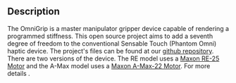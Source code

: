 ## Description
The OmniGrip is a master manipulator gripper device capable of rendering a programmed stiffness. This open source project aims to add a seventh degree of freedom to the conventional Sensable Touch (Phantom Omni) haptic device. The project's files can be found at our [github repository](https://github.com/michaellin/OmniGrip). There are two versions of the device. The RE model uses a [Maxon RE-25 Motor](http://www.engr.ucsb.edu/~mdnip/me170c/datasheets/25mm_Motors.pdf) and the A-Max model uses a [Maxon A-Max-22 Motor](http://www.farnell.com/datasheets/484760.pdf).  For more details <link to future paper>.
